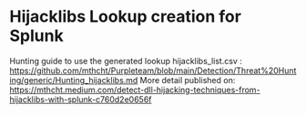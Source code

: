 # Hijacklibs Lookup creation for Splunk

Hunting guide to use the generated lookup hijacklibs_list.csv : https://github.com/mthcht/Purpleteam/blob/main/Detection/Threat%20Hunting/generic/Hunting_hijacklibs.md
More detail published on: https://mthcht.medium.com/detect-dll-hijacking-techniques-from-hijacklibs-with-splunk-c760d2e0656f
